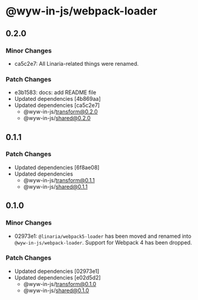 # @wyw-in-js/webpack-loader

## 0.2.0

### Minor Changes

- ca5c2e7: All Linaria-related things were renamed.

### Patch Changes

- e3b1583: docs: add README file
- Updated dependencies [4b869aa]
- Updated dependencies [ca5c2e7]
  - @wyw-in-js/transform@0.2.0
  - @wyw-in-js/shared@0.2.0

## 0.1.1

### Patch Changes

- Updated dependencies [6f8ae08]
- Updated dependencies
  - @wyw-in-js/transform@0.1.1
  - @wyw-in-js/shared@0.1.1

## 0.1.0

### Minor Changes

- 02973e1: `@linaria/webpack5-loader` has been moved and renamed into `@wyw-in-js/webpack-loader`. Support for Webpack 4 has been dropped.

### Patch Changes

- Updated dependencies [02973e1]
- Updated dependencies [e02d5d2]
  - @wyw-in-js/transform@0.1.0
  - @wyw-in-js/shared@0.1.0
